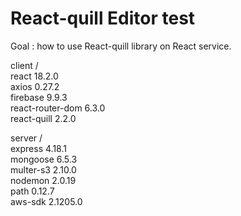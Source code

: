 ﻿# React-quill Editor test

Goal : how to use React-quill library on React service.  
  
client /  
react 18.2.0  
axios 0.27.2  
firebase 9.9.3    
react-router-dom 6.3.0  
react-quill 2.2.0  

server /  
express 4.18.1  
mongoose 6.5.3  
multer-s3 2.10.0  
nodemon 2.0.19  
path 0.12.7  
aws-sdk 2.1205.0  
